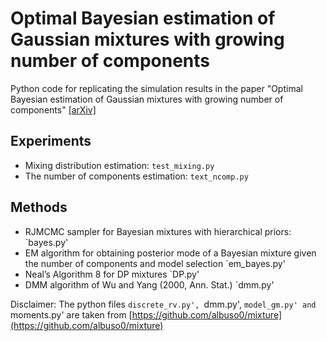 # Optimal Bayesian estimation of Gaussian mixtures with growing number of components

Python code for replicating the simulation results in the paper "Optimal Bayesian estimation of Gaussian mixtures with growing number of components" [[arXiv]](https://arxiv.org/abs/2007.09284)


## Experiments

* Mixing distribution estimation: `test_mixing.py`
* The number of components estimation: `text_ncomp.py`

## Methods

* RJMCMC sampler for Bayesian mixtures with hierarchical priors: `bayes.py'
* EM algorithm for obtaining posterior mode of a Bayesian mixture given the number of components and model selection `em_bayes.py'
* Neal’s Algorithm 8 for DP mixtures `DP.py'
* DMM algorithm of Wu and Yang (2000, Ann. Stat.) `dmm.py'


Disclaimer:
The python files `discrete_rv.py', `dmm.py', `model_gm.py' and `moments.py' are taken from [https://github.com/albuso0/mixture](https://github.com/albuso0/mixture)
